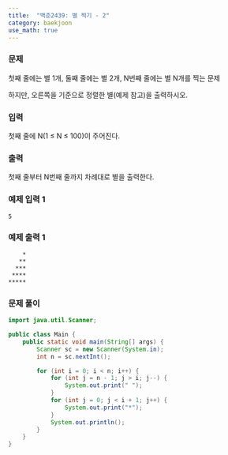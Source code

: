 ```yaml
---
title:  "백준2439: 별 찍기 - 2"
category: baekjoon
use_math: true
---
```




### 문제

첫째 줄에는 별 1개, 둘째 줄에는 별 2개, N번째 줄에는 별 N개를 찍는 문제

하지만, 오른쪽을 기준으로 정렬한 별(예제 참고)을 출력하시오.

### 입력

첫째 줄에 N(1 ≤ N ≤ 100)이 주어진다.

### 출력

첫째 줄부터 N번째 줄까지 차례대로 별을 출력한다.

### 예제 입력 1

```
5
```

### 예제 출력 1

```
    *
   **
  ***
 ****
*****
```



### 문제 풀이

```java
import java.util.Scanner;

public class Main {
    public static void main(String[] args) {
        Scanner sc = new Scanner(System.in);
        int n = sc.nextInt();

        for (int i = 0; i < n; i++) {
            for (int j = n - 1; j > i; j--) {
                System.out.print(" ");
            }
            for (int j = 0; j < i + 1; j++) {
                System.out.print("*");
            }
            System.out.println();
        }
    }
}
```

